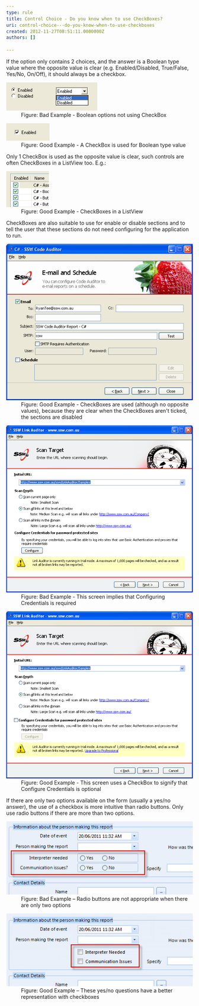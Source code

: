 ```yaml
---
type: rule
title: Control Choice - Do you know when to use CheckBoxes?
uri: control-choice---do-you-know-when-to-use-checkboxes
created: 2012-11-27T08:51:11.0000000Z
authors: []

---
```


 
If the option only contains 2 choices, and the answer is a Boolean type value where the opposite value is clear (e.g. Enabled/Disabled, True/False, Yes/No, On/Off), it should always be a checkbox.
<dl class="badImage"><dt><img alt="Boolean options not using CheckBox." src="../../assets/NotUsingCheckBox.gif"></dt>
<dd>Figure: Bad Example - Boolean options not using CheckBox</dd></dl><dl class="goodImage"><dt><img alt="A CheckBox is used for Boolean type value." src="../../assets/UsingCheckBox.gif"></dt>
<dd>Figure: Good Example - A CheckBox is used for Boolean type value</dd></dl>   ​
Only 1 CheckBox is used as the opposite value is clear, such controls are often CheckBoxes in a ListView too. E.g.:
<dl class="goodImage"><dt><img alt="CheckBoxes in a ListView." src="../../assets/CheckBoxesInListView.gif"></dt>
<dd>Figure: Good Example - CheckBoxes in a ListView</dd></dl>
CheckBoxes are also suitable to use for enable or disable sections and to tell the user that these sections do not need configuring for the application to run.
<dl class="goodImage"><dt><img alt="CheckBoxes are used to enable/disable sections." src="../../assets/CheckBoxSection.gif"></dt>
<dd>Figure: Good Example - CheckBoxes are used (although no opposite values), because they are clear when the CheckBoxes aren't ticked, the sections are disabled</dd></dl><dl class="badImage"><dt><img alt="Not using checkboxes" src="../../assets/UseCheckBoxBad.gif"></dt>
<dd>Figure: Bad Example - This screen implies that Configuring Credentials is required</dd></dl><dl class="goodImage"><dt><img alt="Good use of checkboxes" src="../../assets/UseCheckBoxGood.gif"></dt>
<dd>Figure: Good Example - This screen uses a CheckBox to signify that Configure Credentials is optional</dd></dl>
If there are only two options available on the form (usually a yes/no answer), the use of a checkbox is more intuitive than radio buttons. Only use radio buttons if there are more than two options.
<dl class="badImage"><dt><img alt="Radio buttons are not appropriate when there are only two options" src="../../assets/radio-for-two-options.jpg"></dt>
<dd>Figure: Bad Example – Radio buttons are not appropriate when there are only two options</dd></dl><dl class="goodImage"><dt><img alt="These yes/no questions have a better representation with checkboxes" src="../../assets/checkbox-for-two-options.jpg"></dt>
<dd>Figure: Good Example – These yes/no questions have a better representation with checkboxes</dd></dl>

